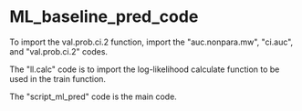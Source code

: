 # ML_baseline_pred_code

To import the val.prob.ci.2 function, import the "auc.nonpara.mw", "ci.auc", and "val.prob.ci.2" codes.

The "ll.calc" code is to import the log-likelihood calculate function to be used in the train function.

The "script_ml_pred" code is the main code. 
 
